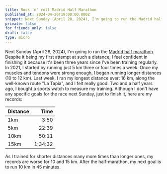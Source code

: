 ```yaml
---
title: Rock 'n' roll Madrid Half Marathon
published_at: 2024-04-26T19:00:00.000Z
snippet: Next Sunday (April 28, 2024), I'm going to run the Madrid half marathon. Despite it being my first attempt at such a distance, I feel confident in finishing it because it's been three years since I've been training regularly.
private: false
for_friends_only: false
draft: false
type: micro
---
```


Next Sunday (April 28, 2024), I'm going to run the [Madrid half marathon](https://rocknrollmadridrun.com/). Despite it being my first attempt at such a distance, I feel confident in finishing it because it's been three years since I've been training regularly. In 2021, I started by running just 5 km three or four times a week. Once my muscles and tendons were strong enough, I began running longer distances (10 to 12 km). Last week, I ran my longest distance ever: 16 km, along the well-known route "La Tapia", and I felt really good. Two and a half years ago, I bought a sports watch to measure my training. Although I don't have any specific goals for the race next Sunday, just to finish it, here are my records:

| Distance | Time |
|:---------|-----:|
| 1km | 3:50 |
| 5km | 22:39 |
| 10km | 50:11 |
| 15km | 1:34:32 |

As I trained for shorter distances many more times than longer ones, my records are worse for 10 and 15 km. After the half-marathon, my next goal is to run 10 km in 45 minutes.
